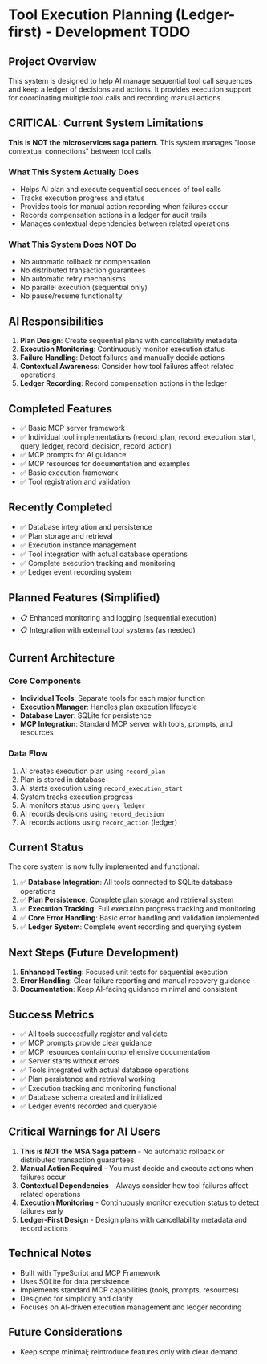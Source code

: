 # Tool Execution Planning (Ledger-first) - Development TODO

## Project Overview

This system is designed to help AI manage sequential tool call sequences and keep a ledger of decisions and actions. It provides execution support for coordinating multiple tool calls and recording manual actions.

## CRITICAL: Current System Limitations

**This is NOT the microservices saga pattern.** This system manages "loose contextual connections" between tool calls.

### What This System Actually Does
- Helps AI plan and execute sequential sequences of tool calls
- Tracks execution progress and status
- Provides tools for manual action recording when failures occur
- Records compensation actions in a ledger for audit trails
- Manages contextual dependencies between related operations

### What This System Does NOT Do
- No automatic rollback or compensation
- No distributed transaction guarantees
- No automatic retry mechanisms
- No parallel execution (sequential only)
- No pause/resume functionality

## AI Responsibilities

1. **Plan Design**: Create sequential plans with cancellability metadata
2. **Execution Monitoring**: Continuously monitor execution status
3. **Failure Handling**: Detect failures and manually decide actions
4. **Contextual Awareness**: Consider how tool failures affect related operations
5. **Ledger Recording**: Record compensation actions in the ledger

## Completed Features

- ✅ Basic MCP server framework
- ✅ Individual tool implementations (record_plan, record_execution_start, query_ledger, record_decision, record_action)
- ✅ MCP prompts for AI guidance
- ✅ MCP resources for documentation and examples
- ✅ Basic execution framework
- ✅ Tool registration and validation

## Recently Completed

- ✅ Database integration and persistence
- ✅ Plan storage and retrieval  
- ✅ Execution instance management
- ✅ Tool integration with actual database operations
- ✅ Complete execution tracking and monitoring
- ✅ Ledger event recording system

## Planned Features (Simplified)

- 📋 Enhanced monitoring and logging (sequential execution)
- 📋 Integration with external tool systems (as needed)

## Current Architecture

### Core Components
- **Individual Tools**: Separate tools for each major function
- **Execution Manager**: Handles plan execution lifecycle
- **Database Layer**: SQLite for persistence
- **MCP Integration**: Standard MCP server with tools, prompts, and resources

### Data Flow
1. AI creates execution plan using `record_plan`
2. Plan is stored in database
3. AI starts execution using `record_execution_start`
4. System tracks execution progress
5. AI monitors status using `query_ledger`
6. AI records decisions using `record_decision`
7. AI records actions using `record_action` (ledger)

## Current Status

The core system is now fully implemented and functional:

1. ✅ **Database Integration**: All tools connected to SQLite database operations
2. ✅ **Plan Persistence**: Complete plan storage and retrieval system
3. ✅ **Execution Tracking**: Full execution progress tracking and monitoring
4. ✅ **Core Error Handling**: Basic error handling and validation implemented
5. ✅ **Ledger System**: Complete event recording and querying system

## Next Steps (Future Development)

1. **Enhanced Testing**: Focused unit tests for sequential execution
2. **Error Handling**: Clear failure reporting and manual recovery guidance
3. **Documentation**: Keep AI-facing guidance minimal and consistent

## Success Metrics

- ✅ All tools successfully register and validate
- ✅ MCP prompts provide clear guidance
- ✅ MCP resources contain comprehensive documentation
- ✅ Server starts without errors
- ✅ Tools integrated with actual database operations
- ✅ Plan persistence and retrieval working
- ✅ Execution tracking and monitoring functional
- ✅ Database schema created and initialized
- ✅ Ledger events recorded and queryable

## Critical Warnings for AI Users

1. **This is NOT the MSA Saga pattern** - No automatic rollback or distributed transaction guarantees
2. **Manual Action Required** - You must decide and execute actions when failures occur
3. **Contextual Dependencies** - Always consider how tool failures affect related operations
4. **Execution Monitoring** - Continuously monitor execution status to detect failures early
5. **Ledger-First Design** - Design plans with cancellability metadata and record actions

## Technical Notes

- Built with TypeScript and MCP Framework
- Uses SQLite for data persistence
- Implements standard MCP capabilities (tools, prompts, resources)
- Designed for simplicity and clarity
- Focuses on AI-driven execution management and ledger recording

## Future Considerations

- Keep scope minimal; reintroduce features only with clear demand